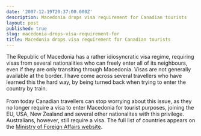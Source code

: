 ```yaml
---
date: '2007-12-19T20:37:00.000Z'
description: Macedonia drops visa requirement for Canadian tourists
layout: post
published: true
slug: macedonia-drops-visa-requirement-for
title: Macedonia drops visa requirement for Canadian tourists
---
```


The Republic of Macedonia has a rather idiosyncratic visa regime, requiring visas from several nationalities who can freely enter all of its neighbours, even if they are only transiting through Macedonia. Visas are not generally available at the border. I have come across several travellers who have learned this the hard way, by being turned back when trying to enter the country by train.<br /><br />From today Canadian travellers can stop worrying about this issue, as they no longer require a visa to enter Macedonia for tourist purposes, joining the EU, USA, New Zealand and several other nationalites with this privilege. Australians, however, still require a visa. The full list of countries appears on the <a href="http://www.mfa.gov.mk/default1.aspx?ItemID=307">Ministry of Foreign Affairs website</a>.